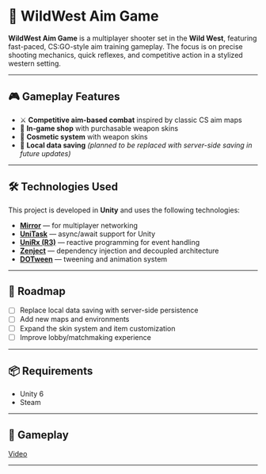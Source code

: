 # 🤠 WildWest Aim Game

**WildWest Aim Game** is a multiplayer shooter set in the **Wild West**, featuring fast-paced, CS:GO-style aim training gameplay. The focus is on precise shooting mechanics, quick reflexes, and competitive action in a stylized western setting.

---

## 🎮 Gameplay Features

- ⚔️ **Competitive aim-based combat** inspired by classic CS aim maps  
- 🛒 **In-game shop** with purchasable weapon skins  
- 🎨 **Cosmetic system** with weapon skins  
- 💾 **Local data saving** *(planned to be replaced with server-side saving in future updates)*

---

## 🛠️ Technologies Used

This project is developed in **Unity** and uses the following technologies:

- [**Mirror**](https://mirror-networking.com/) — for multiplayer networking  
- [**UniTask**](https://github.com/Cysharp/UniTask) — async/await support for Unity  
- [**UniRx (R3)**](https://github.com/neuecc/UniRx) — reactive programming for event handling  
- [**Zenject**](https://github.com/modesttree/Zenject) — dependency injection and decoupled architecture  
- [**DOTween**](http://dotween.demigiant.com/) — tweening and animation system  

---

## 🚧 Roadmap

- [ ] Replace local data saving with server-side persistence  
- [ ] Add new maps and environments  
- [ ] Expand the skin system and item customization  
- [ ] Improve lobby/matchmaking experience  

---

## 📦 Requirements

- Unity 6 
- Steam

---

## 📸 Gameplay

[Video](https://www.youtube.com/watch?v=o3uZoeWUiZ4&ab_channel=lerp)

---
